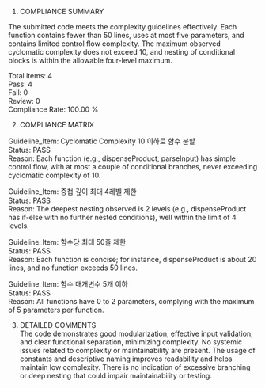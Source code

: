 1) COMPLIANCE SUMMARY

The submitted code meets the complexity guidelines effectively. Each function contains fewer than 50 lines, uses at most five parameters, and contains limited control flow complexity. The maximum observed cyclomatic complexity does not exceed 10, and nesting of conditional blocks is within the allowable four-level maximum.

Total items: 4  
Pass: 4  
Fail: 0  
Review: 0  
Compliance Rate: 100.00 %

2) COMPLIANCE MATRIX  

Guideline_Item: Cyclomatic Complexity 10 이하로 함수 분할  
Status: PASS  
Reason: Each function (e.g., dispenseProduct, parseInput) has simple control flow, with at most a couple of conditional branches, never exceeding cyclomatic complexity of 10.

Guideline_Item: 중첩 깊이 최대 4레벨 제한  
Status: PASS  
Reason: The deepest nesting observed is 2 levels (e.g., dispenseProduct has if-else with no further nested conditions), well within the limit of 4 levels.

Guideline_Item: 함수당 최대 50줄 제한  
Status: PASS  
Reason: Each function is concise; for instance, dispenseProduct is about 20 lines, and no function exceeds 50 lines.

Guideline_Item: 함수 매개변수 5개 이하  
Status: PASS  
Reason: All functions have 0 to 2 parameters, complying with the maximum of 5 parameters per function.

3) DETAILED COMMENTS  
The code demonstrates good modularization, effective input validation, and clear functional separation, minimizing complexity. No systemic issues related to complexity or maintainability are present. The usage of constants and descriptive naming improves readability and helps maintain low complexity. There is no indication of excessive branching or deep nesting that could impair maintainability or testing.